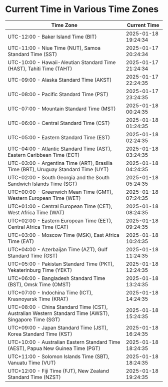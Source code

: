 # Current Time in Various Time Zones

| Time Zone | Current Time |
|-----------|--------------|
| UTC-12:00 - Baker Island Time (BIT) | 2025-01-18 19:24:34 |
| UTC-11:00 - Niue Time (NUT), Samoa Standard Time (SST) | 2025-01-17 20:24:34 |
| UTC-10:00 - Hawaii-Aleutian Standard Time (HAST), Tahiti Time (TAHT) | 2025-01-17 21:24:34 |
| UTC-09:00 - Alaska Standard Time (AKST) | 2025-01-17 22:24:35 |
| UTC-08:00 - Pacific Standard Time (PST) | 2025-01-17 23:24:35 |
| UTC-07:00 - Mountain Standard Time (MST) | 2025-01-18 00:24:35 |
| UTC-06:00 - Central Standard Time (CST) | 2025-01-18 01:24:35 |
| UTC-05:00 - Eastern Standard Time (EST) | 2025-01-18 02:24:35 |
| UTC-04:00 - Atlantic Standard Time (AST), Eastern Caribbean Time (ECT) | 2025-01-18 03:24:35 |
| UTC-03:00 - Argentina Time (ART), Brasília Time (BRT), Uruguay Standard Time (UYT) | 2025-01-18 04:24:35 |
| UTC-02:00 - South Georgia and the South Sandwich Islands Time (SGT) | 2025-01-18 05:24:35 |
| UTC±00:00 - Greenwich Mean Time (GMT), Western European Time (WET) | 2025-01-18 07:24:35 |
| UTC+01:00 - Central European Time (CET), West Africa Time (WAT) | 2025-01-18 08:24:35 |
| UTC+02:00 - Eastern European Time (EET), Central Africa Time (CAT) | 2025-01-18 09:24:35 |
| UTC+03:00 - Moscow Time (MSK), East Africa Time (EAT) | 2025-01-18 10:24:35 |
| UTC+04:00 - Azerbaijan Time (AZT), Gulf Standard Time (GST) | 2025-01-18 11:24:35 |
| UTC+05:00 - Pakistan Standard Time (PKT), Yekaterinburg Time (YEKT) | 2025-01-18 12:24:35 |
| UTC+06:00 - Bangladesh Standard Time (BST), Omsk Time (OMST) | 2025-01-18 13:24:35 |
| UTC+07:00 - Indochina Time (ICT), Krasnoyarsk Time (KRAT) | 2025-01-18 14:24:35 |
| UTC+08:00 - China Standard Time (CST), Australian Western Standard Time (AWST), Singapore Time (SGT) | 2025-01-18 15:24:35 |
| UTC+09:00 - Japan Standard Time (JST), Korea Standard Time (KST) | 2025-01-18 16:24:35 |
| UTC+10:00 - Australian Eastern Standard Time (AEST), Papua New Guinea Time (PGT) | 2025-01-18 18:24:35 |
| UTC+11:00 - Solomon Islands Time (SBT), Vanuatu Time (VUT) | 2025-01-18 18:24:35 |
| UTC+12:00 - Fiji Time (FJT), New Zealand Standard Time (NZST) | 2025-01-18 19:24:35 |

